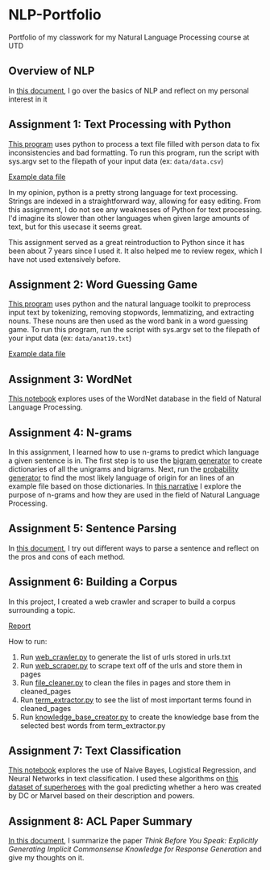 # NLP-Portfolio
Portfolio of my classwork for my Natural Language Processing course at UTD

## Overview of NLP

In [this document](Overview_of_NLP.TXT), I go over the basics of NLP and reflect on my personal interest in it

## Assignment 1: Text Processing with Python

[This program](Assignment1.py) uses python to process a text file filled with person data to fix inconsistencies and bad formatting.
To run this program, run the script with sys.argv set to the filepath of your input data (ex: `data/data.csv`)

[Example data file](data/data.csv)

In my opinion, python is a pretty strong language for text processing. Strings are indexed in a straightforward way, allowing for easy editing. From this assignment, I do not see any weaknesses of Python for text processing. I'd imagine its slower than other languages when given large amounts of text, but for this usecase it seems great.

This assignment served as a great reintroduction to Python since it has been about 7 years since I used it. It also helped me to review regex, which I have not used extensively before.

## Assignment 2: Word Guessing Game

[This program](Assignment2.py) uses python and the natural language toolkit to preprocess input text by tokenizing, removing stopwords, lemmatizing, and extracting nouns. These nouns are then used as the word bank in a word guessing game.
To run this program, run the script with sys.argv set to the filepath of your input data (ex: `data/anat19.txt`)

[Example data file](data/anat19.txt)

## Assignment 3: WordNet

[This notebook](Assignment3.ipynb) explores uses of the WordNet database in the field of Natural Language Processing.

## Assignment 4: N-grams

In this assignment, I learned how to use n-grams to predict which language a given sentence is in. The first step is to use the [bigram generator](Assignment4/bigram_generator.py) to create dictionaries of all the unigrams and bigrams. Next, run the [probability generator](Assignment4/probability_generator.py) to find the most likely language of origin for an lines of an example file based on those dictionaries. In [this narrative](Assignment4/Ngrams_Narrative.pdf) I explore the purpose of n-grams and how they are used in the field of Natural Language Processing.

## Assignment 5: Sentence Parsing

In [this document](NLP_Sentence_Parsing.pdf), I try out different ways to parse a sentence and reflect on the pros and cons of each method.

## Assignment 6: Building a Corpus

In this project, I created a web crawler and scraper to build a corpus surrounding a topic.

[Report](Assignment6/Web_Scraping.pdf)

How to run:

1. Run [web_crawler.py](Assignment6/web_crawler.py) to generate the list of urls stored in urls.txt
2. Run [web_scraper.py](Assignment6/web_scraper.py) to scrape text off of the urls and store them in pages
3. Run [file_cleaner.py](Assignment6/file_cleaner.py) to clean the files in pages and store them in cleaned_pages
4. Run [term_extractor.py](Assignment6/term_extractor.py) to see the list of most important terms found in cleaned_pages
5. Run [knowledge_base_creator.py](Assignment6/knowledge_base_creator.py) to create the knowledge base from the selected best words from term_extractor.py

## Assignment 7: Text Classification

[This notebook](Assignment7.ipynb) explores the use of Naive Bayes, Logistical Regression, and Neural Networks in text classification.
I used these algorithms on [this dataset of superheroes](data/superheroes_nlp_dataset.csv) with the goal predicting whether a hero was created by DC or Marvel based on their description and powers.

## Assignment 8: ACL Paper Summary

[In this document](Assignment8.pdf), I summarize the paper *Think Before You Speak: Explicitly Generating Implicit Commonsense Knowledge for Response Generation* and give my thoughts on it.